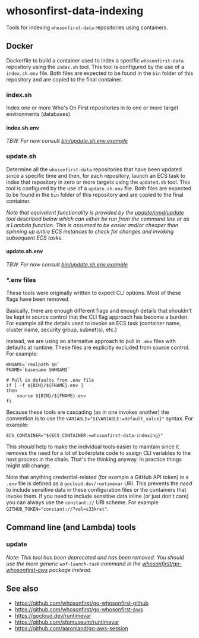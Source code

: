 # whosonfirst-data-indexing

Tools for indexing `whosonfirst-data` repositories using containers.

## Docker

Dockerfile to build a container used to index a specific `whosonfirst-data` repository using the `index.sh` tool. This tool is configured by the use of a `index.sh.env` file. Both files are expected to be found in the `bin` folder of this repository and are copied to the final container.

### index.sh

Index one or more Who's On First repositories in to one or more target environments (databases).

#### index.sh.env

_TBW. For now consult [bin/update.sh.env.example](bin/index.sh.env.example)_

### update.sh

Determine all the `whosonfirst-data` repositories that have been updated since a specific time and then, for each repository, launch an ECS task to index that repository in zero or more targets using the `updated.sh` tool. This tool is configured by the use of a `update.sh.env` file. Both files are expected to be found in the `bin` folder of this repository and are copied to the final container.

_Note that equivalent functionality is provided by the [update/cmd/update](update/cmd/update) tool described below which can either be run from the command line or as a Lambda function. This is assumed to be easier and/or cheaper than spinning up entire ECS instances to check for changes and invoking subsequent ECS tasks._

#### update.sh.env

_TBW. For now consult [bin/update.sh.env.example](bin/update.sh.env.example)_

### *.env files

These tools were originally written to expect CLI options. Most of these flags have been removed.

Basically, there are enough different flags and enough details that shouldn't be kept in source control that the CLI flag approach has become a burden. For example all the details used to invoke an ECS task (container name, cluster name, security group, subnet(s), etc.)

Instead, we are using an alternative approach to pull in `.env` files with defaults at runtime. These files are explicitly excluded from source control. For example:

```
WHOAMI=`realpath $0`
FNAME=`basename $WHOAMI`

# Pull in defaults from .env file
if [ -f ${BIN}/${FNAME}.env ]
then
    source ${BIN}/${FNAME}.env
fi
```

Because these tools are cascading (as in one invokes another) the convention is to use the `VARIABLE="${VARIABLE:=default_value}"` syntax. For example:

```
ECS_CONTAINER="${ECS_CONTAINER:=whosonfirst-data-indexing}"
```

This _should_ help to make the individual tools easier to maintain since it removes the need for a lot of boilerplate code to assign CLI variables to the next process in the chain. That's the thinking anyway. In practice things might still change.

Note that anything credential-related (for example a GitHub API token) in a `.env` file is defined as a `gocloud.dev/runtimevar` URI. This prevents the _need_ to include sensitive data in these configuration files or the containers that invoke them. If you need to include sensitive data inline (or just don't care) you can always use the `constant://` URI scheme. For example `GITHUB_TOKEN="constant://?val=s33kret"`.

## Command line (and Lambda) tools

### update

_Note: This tool has been deprecated and has been removed. You should use the more generic `wof-launch-task` command in the [whosonfirst/go-whosonfirst-aws](https://github.com/whosonfirst/go-whosonfirst-aws?tab=readme-ov-file#wof-launch-task) package instead._

## See also

* https://github.com/whosonfirst/go-whosonfirst-github
* https://github.com/whosonfirst/go-whosonfirst-aws
* https://gocloud.dev/runtimevar
* https://github.com/sfomuseum/runtimevar
* https://github.com/aaronland/go-aws-session
